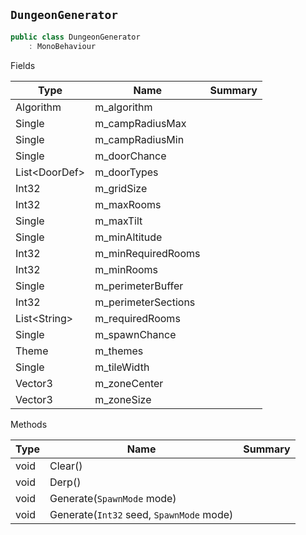 ## `DungeonGenerator`

```csharp
public class DungeonGenerator
    : MonoBehaviour

```

Fields

| Type | Name | Summary | 
| --- | --- | --- | 
| Algorithm | m_algorithm |  | 
| Single | m_campRadiusMax |  | 
| Single | m_campRadiusMin |  | 
| Single | m_doorChance |  | 
| List&lt;DoorDef&gt; | m_doorTypes |  | 
| Int32 | m_gridSize |  | 
| Int32 | m_maxRooms |  | 
| Single | m_maxTilt |  | 
| Single | m_minAltitude |  | 
| Int32 | m_minRequiredRooms |  | 
| Int32 | m_minRooms |  | 
| Single | m_perimeterBuffer |  | 
| Int32 | m_perimeterSections |  | 
| List&lt;String&gt; | m_requiredRooms |  | 
| Single | m_spawnChance |  | 
| Theme | m_themes |  | 
| Single | m_tileWidth |  | 
| Vector3 | m_zoneCenter |  | 
| Vector3 | m_zoneSize |  | 


Methods

| Type | Name | Summary | 
| --- | --- | --- | 
| void | Clear() |  | 
| void | Derp() |  | 
| void | Generate(`SpawnMode` mode) |  | 
| void | Generate(`Int32` seed, `SpawnMode` mode) |  | 


